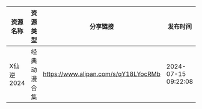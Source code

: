| 资源名称    | 资源类型   | 分享链接                                 | 发布时间                |
| ------- | ------ | ------------------------------------ | ------------------- |
| X仙逆2024 | 经典动漫合集 | https://www.alipan.com/s/qY18LYocRMb | 2024-07-15 09:22:08 |

